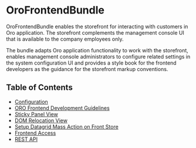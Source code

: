 # OroFrontendBundle

OroFrontendBundle enables the storefront for interacting with customers in Oro application. The storefront complements the management console UI that is available to the company employees only.

The bundle adapts Oro application functionality to work with the storefront, enables management console administrators to configure related settings in the system configuration UI and provides a style book for the frontend developers as the guidance for the storefront markup conventions.

## Table of Contents

- [Configuration](./Resources/doc/configuration.md)
- [ORO Frontend Development Guidelines](./Resources/doc/frontendGuidelines.md)
- [Sticky Panel View](./Resources/doc/components/sticky-panel-view.md)
- [DOM Relocation View](./Resources/doc/components/dom-relocation-view.md)
- [Setup Datagrid Mass Action on Front Store](./Resources/doc/mass-action-grid-setup.md)
- [Frontend Access](./Resources/doc/frontend-access.md)
- [REST API](./Resources/doc/frontend-api.md)

